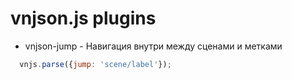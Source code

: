 # vnjson.js plugins

* vnjson-jump -  Навигация внутри между сценами и метками

```js
  vnjs.parse({jump: 'scene/label'});
```
